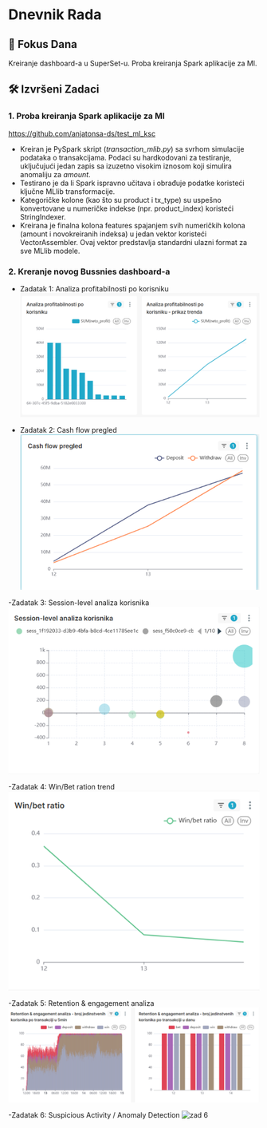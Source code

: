 # Dnevnik Rada 
## 🎯 Fokus Dana 
Kreiranje dashboard-a u SuperSet-u. Proba kreiranja Spark aplikacije za Ml.

## 🛠 Izvršeni Zadaci
### 1. Proba kreiranja Spark aplikacije za Ml

https://github.com/anjatonsa-ds/test_ml_ksc

- Kreiran je PySpark skript (*transaction_mlib.py*) sa svrhom simulacije podataka o transakcijama. Podaci su hardkodovani za testiranje, uključujući jedan zapis sa izuzetno visokim iznosom koji simulira anomaliju za *amount*.
- Testirano je da li Spark ispravno učitava i obrađuje podatke koristeći ključne MLlib transformacije.
- Kategoričke kolone (kao što su product i tx_type) su uspešno konvertovane u numeričke indekse (npr. product_index) koristeći StringIndexer.
- Kreirana je finalna kolona features spajanjem svih numeričkih kolona (amount i novokreiranih indeksa) u jedan vektor koristeći 
VectorAssembler. Ovaj vektor predstavlja standardni ulazni format za sve MLlib modele.

### 2. Kreranje novog Bussnies dashboard-a

- Zadatak 1: Analiza profitabilnosti po korisniku
![zad 1](assets/oct_15_zad1.png)

- Zadatak 2: Cash flow pregled
![zad 2](assets/oct_15_zad2.png)

-Zadatak 3: Session-level analiza korisnika
![zad 3](assets/oct_15_zad3.png)

-Zadatak 4: Win/Bet ration trend
![zad 4](assets/oct_15_zad4.png)

-Zadatak 5: Retention & engagement analiza
![zad 5](assets/oct_15_zad5.png)

-Zadatak 6: Suspicious Activity / Anomaly Detection
![zad 6](assets/oct_15_zad6.png)
